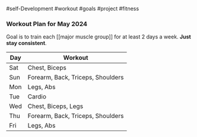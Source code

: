 #self-Development #workout #goals #project #fitness
### **Workout Plan for May 2024**
Goal is to train each [[major muscle group]] for at least 2 days a week. **Just stay consistent**.

| Day | Workout                           |
| --- | --------------------------------- |
| Sat | Chest, Biceps                     |
| Sun | Forearm, Back, Triceps, Shoulders |
| Mon | Legs, Abs                         |
| Tue | Cardio                            |
| Wed | Chest, Biceps, Legs               |
| Thu | Forearm, Back, Triceps, Shoulders |
| Fri | Legs, Abs                         |

